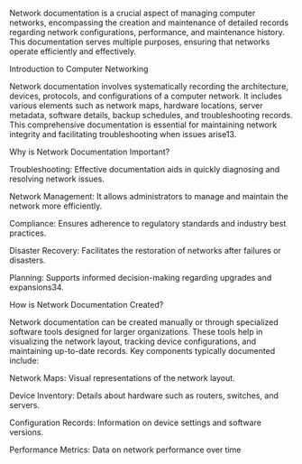 
Network documentation is a crucial aspect of managing computer networks, encompassing the creation and maintenance of detailed records regarding network configurations, performance, and maintenance history. This documentation serves multiple purposes, ensuring that networks operate efficiently and effectively.

Introduction to Computer Networking

Network documentation involves systematically recording the architecture, devices, protocols, and configurations of a computer network. It includes various elements such as network maps, hardware locations, server metadata, software details, backup schedules, and troubleshooting records. This comprehensive documentation is essential for maintaining network integrity and facilitating troubleshooting when issues arise13.

Why is Network Documentation Important?

Troubleshooting: Effective documentation aids in quickly diagnosing and resolving network issues.

Network Management: It allows administrators to manage and maintain the network more efficiently.

Compliance: Ensures adherence to regulatory standards and industry best practices.

Disaster Recovery: Facilitates the restoration of networks after failures or disasters.

Planning: Supports informed decision-making regarding upgrades and expansions34.

How is Network Documentation Created?

Network documentation can be created manually or through specialized software tools designed for larger organizations. These tools help in visualizing the network layout, tracking device configurations, and maintaining up-to-date records. Key components typically documented include:

Network Maps: Visual representations of the network layout.

Device Inventory: Details about hardware such as routers, switches, and servers.

Configuration Records: Information on device settings and software versions.

Performance Metrics: Data on network performance over time